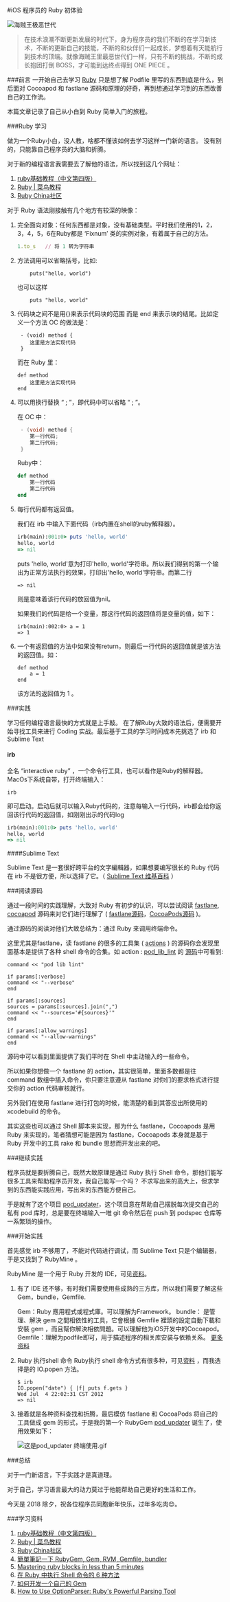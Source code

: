 #iOS 程序员的 Ruby 初体验

![海贼王极恶世代](https://raw.githubusercontent.com/hwzss/MyArticles/master/iOS%20%E7%A8%8B%E5%BA%8F%E5%91%98%E7%9A%84%20Ruby%20%E5%88%9D%E4%BD%93%E9%AA%8C/%E6%9E%81%E6%81%B6%E4%B8%96%E4%BB%A31.png)


> 在技术浪潮不断更新发展的时代下，身为程序员的我们不断的在学习新技术，不断的更新自己的技能，不断的和伙伴们一起成长，梦想着有天能航行到技术的顶端。就像海贼王里最恶世代们一样，只有不断的挑战，不断的成长抱团打倒 BOSS，才可能到达终点得到 ONE PIECE 。

###前言
一开始自己去学习 [Ruby](https://zh.wikipedia.org/wiki/Ruby) 只是想了解 Podfile 里写的东西到底是什么，到后面对 Cocoapod 和 fastlane 源码和原理的好奇，再到想通过学习到的东西改善自己的工作流。

本篇文章记录了自己从小白到 Ruby 简单入门的旅程。

###Ruby 学习

做为一个Ruby小白，没人教，啥都不懂该如何去学习这样一门新的语言。
没有别的，只能靠自己程序员的大脑和折腾。

对于新的编程语言我需要去了解他的语法，所以找到这几个网址：

1. [ruby基础教程（中文第四版）](https://www.kancloud.cn/imxieke/ruby-base)
2. [Ruby | 菜鸟教程](http://www.runoob.com/ruby/ruby-tutorial.html)
3. [Ruby China社区](https://ruby-china.org/)

对于 Ruby 语法刚接触有几个地方有较深的映像：

1. 完全面向对象：任何东西都是对象，没有基础类型。平时我们使用的1，2，3，4，5，6在Ruby都是 ‘Fixnum’ 类的实例对象，有着属于自己的方法。
    
    ```Ruby
    1.to_s   // 将 1 转为字符串
    ```
2. 方法调用可以省略括号，比如:
    
    ```
        puts("hello, world")
    ```
    也可以这样
    
    ```
        puts "hello, world"
    ```
    
3. 代码块之间不是用{}来表示代码块的范围 而是 end 来表示块的结尾。比如定义一个方法 OC 的做法是：
    
    ```
     - (void) method {
        这里是方法实现代码
     }
    ```
    而在 Ruby 里：
    
    ```
    def method 
        这里是方法实现代码
    end
    ```
    
4. 可以用换行替换 “ ; ”，即代码中可以省略 “ ; ”。

    在 OC 中：
    
    ```Objective-C
     - (void) method {
        第一行代码;
        第二行代码;
     }
    ```
    Ruby中：
    
    ```Ruby
    def method 
        第一行代码
        第二行代码
    end
    ```
    
5. 每行代码都有返回值。

   我们在 irb 中输入下面代码（irb内置在shell的ruby解释器）。
    
    ```ruby
    irb(main):001:0> puts 'hello, world'
    hello, world
    => nil
    ```
    puts 'hello, world'意为打印'hello, world'字符串。所以我们得到的第一个输出为正常方法执行的效果，打印出'hello, world'字符串。而第二行
    
    ```
    => nil
    ```
    则是意味着该行代码的放回值为nil。
    
    如果我们的代码是给一个变量，那这行代码的返回值将是变量的值，如下：
    
    ```
    irb(main):002:0> a = 1
    => 1
    ```
6. 一个有返回值的方法中如果没有return，则最后一行代码的返回值就是该方法的返回值。如：
    
    ```
    def method 
        a = 1
    end
    ```
    
    该方法的返回值为 1 。

###实践

学习任何编程语言最快的方式就是上手敲。
在了解Ruby大致的语法后，便需要开始寻找工具来进行 Coding 实战。最后基于工具的学习时间成本先挑选了 irb 和 Sublime Text

#### irb

全名 “interactive ruby” ，一个命令行工具，也可以看作是Ruby的解释器。
MacOs下系统自带，打开终端输入：

```Shell
irb
```

即可启动。启动后就可以输入Ruby代码的，注意每输入一行代码，irb都会给你返回该行代码的返回值，如刚刚出示的代码log

```Ruby
irb(main):001:0> puts 'hello, world'
hello, world
=> nil
```

####Sublime Text

Sublime Text 是一套很好跨平台的文字編輯器，如果想要编写很长的 Ruby 代码在 irb 不是很方便，所以选择了它。（ [Sublime Text 维基百科](https://zh.wikipedia.org/wiki/Sublime_Text) ）


###阅读源码

通过一段时间的实践理解，大致对 Ruby 有初步的认识，可以尝试阅读 [fastlane](https://fastlane.tools/), [cocoapod](https://cocoapods.org/about) 源码来对它们进行理解了 ( [fastlane源码](https://github.com/fastlane/fastlane)，[CocoaPods源码](https://github.com/CocoaPods/CocoaPods) )。

通过源码的阅读对他们大致总结为：通过 Ruby 来调用终端命令。

这里尤其是fastlane，读 fastlane 的很多的工具集 ( [actions](https://docs.fastlane.tools/actions/) ) 的源码你会发现里面基本是提供了各种 shell 命令的合集。如 action : [pod_lib_lint](https://docs.fastlane.tools/actions/pod_lib_lint/#pod_lib_lint) 的 [源码](https://github.com/fastlane/fastlane/blob/master/fastlane/lib/fastlane/actions/pod_lib_lint.rb)中可看到:

```
command << "pod lib lint"

if params[:verbose]
command << "--verbose"
end

if params[:sources]
sources = params[:sources].join(",")
command << "--sources='#{sources}'"
end

if params[:allow_warnings]
command << "--allow-warnings"
end
``` 

源码中可以看到里面提供了我们平时在 Shell 中主动输入的一些命令。

所以如果你想做一个 fastlane 的 action，其实很简单，里面多数都是往command 数组中插入命令，你只要注意遵从 fastlane 对你们的要求格式进行提交你的 action 代码审核就行。

另外我们在使用 fastlane 进行打包的时候，能清楚的看到其答应出所使用的 xcodebuild 的命令。

其实这些也可以通过 Shell 脚本来实现，那为什么 fastlane，Cocoapods 是用 Ruby 来实现的，笔者猜想可能是因为 fastlane，Cocoapods 本身就是基于 Ruby 开发中的工具 rake 和 bundle 思想而开发出来的吧。

###继续实践

程序员就是要折腾自己，既然大致原理是通过 Ruby 执行 Shell 命令，那他们能写很多工具来帮助程序员开发，我自己能写一个吗？ 不求写出来的高大上，但求学到的东西能实践应用，写出来的东西能方便自己。

于是就有了这个项目 [pod_updater](https://github.com/hwzss/pod_updater)，这个项目意在帮助自己摆脱每次提交自己的私有 pod 库时，总是要在终端输入一堆 git 命令然后在 push 到 podspec 仓库等一系繁琐的操作。

###开始实践

首先感觉 irb 不够用了，不能对代码进行调试，而 Sublime Text 只是个编辑器，于是又找到了 RubyMine 。

RubyMine 是一个用于 Ruby 开发的 IDE，可见[资料](https://baike.baidu.com/item/RubyMine)。

1. 有了 IDE 还不够，有时我们需要使用些成熟的三方库，所以我们需要了解这些 Gem，bundle，Gemfile.

    Gem：Ruby 應用程式或程式庫。可以理解为Framework。
    bundle： 是管理、解決 gem 之間相依性的工具，它會根據 Gemfile 裡頭的設定自動下載和安裝 gem ，而且幫你解決相依問題。可以理解他为iOS开发中的Cocoapod。
    Gemfile：理解为podfile即可，用于描述程序的相关库安装与依赖关系。
    [更多资料](http://yulin-learn-web-dev.logdown.com/posts/246089-brief-notes-of-rubygem-gem-rvm-gemfile-bundler)

2. Ruby 执行shell 命令
    Ruby执行 shell 命令方式有很多种，可见[资料]() ，而我选择是的 IO.popen 方法。
    
    ```
    $ irb
    IO.popen("date") { |f| puts f.gets }
    Wed Jul  4 22:02:31 CST 2012
    => nil
    ```
    
3. 接着就是各种资料查找和折腾，最后模仿 fastlane 和 CocoaPods 将自己的工具做成 gem 的形式，于是我的第一个 RubyGem [pod_updater](https://rubygems.org/gems/pod_updater) 诞生了，使用效果如下：
    
    ![这是pod_updater 终端使用.gif](https://raw.githubusercontent.com/hwzss/MyArticles/master/iOS%20%E7%A8%8B%E5%BA%8F%E5%91%98%E7%9A%84%20Ruby%20%E5%88%9D%E4%BD%93%E9%AA%8C/2018-02-15%2019_16_29.gif)
   


###总结

 对于一门新语言，下手实践才是真道理。
 
 对于自己，学习语言最大的动力莫过于他能帮助自己更好的生活和工作。

 今天是 2018 除夕，祝各位程序员同胞新年快乐，过年多吃肉😊。


###学习资料
 
1. [ruby基础教程（中文第四版）](https://www.kancloud.cn/imxieke/ruby-base)
2. [Ruby | 菜鸟教程](http://www.runoob.com/ruby/ruby-tutorial.html)
3. [Ruby China社区](https://ruby-china.org/)
4. [簡單筆記一下 RubyGem, Gem, RVM, Gemfile, bundler](http://yulin-learn-web-dev.logdown.com/posts/246089-brief-notes-of-rubygem-gem-rvm-gemfile-bundler)
5. [Mastering ruby blocks in less than 5 minutes](https://mixandgo.com/blog/mastering-ruby-blocks-in-less-than-5-minutes)
6. [在 Ruby 中执行 Shell 命令的 6 种方法](http://www.jishux.com/plus/view-263254-1.html)
7. [如何开发一个自己的 Gem](https://ruby-china.org/topics/26292)
8. [How to Use OptionParser: Ruby's Powerful Parsing Tool](https://www.thoughtco.com/optionparser-parsing-command-line-options-2907753)



